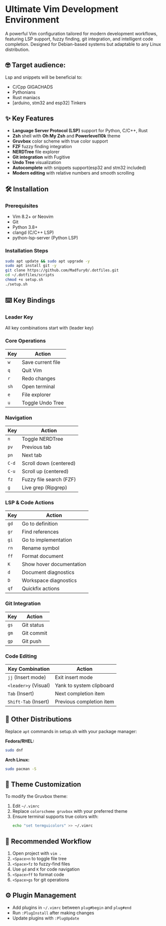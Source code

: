 # Ultimate Vim Development Environment

A powerful Vim configuration tailored for modern development workflows, featuring LSP support, fuzzy finding, git integration, and intelligent code completion. Designed for Debian-based systems but adaptable to any Linux distribution.

## 🤓 Target audience:
Lsp and snippets will be beneficial to:

- C/Cpp GIGACHADS
- Pythonians
- Rust maniacs
- [arduino, stm32 and esp32] Tinkers

## ✨ Key Features
- **Language Server Protocol (LSP)** support for Python, C/C++, Rust
- **Zsh** shell with **Oh My Zsh** and **Powerlevel10k** theme
- **Gruvbox** color scheme with true color support
- **FZF** fuzzy finding integration
- **NERDTree** file explorer
- **Git integration** with Fugitive
- **Undo Tree** visualization
- **Autocomplete** with snippets support(esp32 and stm32 included)
- **Modern editing** with relative numbers and smooth scrolling

## 🛠️ Installation

### Prerequisites
- Vim 8.2+ or Neovim
- Git
- Python 3.8+
- clangd (C/C++ LSP)
- python-lsp-server (Python LSP)

### Installation Steps
```bash
sudo apt update && sudo apt upgrade -y
sudo apt install git -y
git clone https://github.com/Madfury0/.dotfiles.git
cd ~/.dotfiles/scripts
chmod +x setup.sh
./setup.sh
```

## ⌨️ Key Bindings

### Leader Key
All key combinations start with **<Space>** (leader key)

### Core Operations
| Key | Action                     |
|-----|----------------------------|
| `w` | Save current file          |
| `q` | Quit Vim                   |
| `r` | Redo changes               |
| `sh`| Open terminal              |
| `e` | File explorer              |
| `u` | Toggle Undo Tree           |

### Navigation
| Key  | Action                      |
|------|-----------------------------|
| `n`  | Toggle NERDTree             |
| `pv` | Previous tab                |
| `pn` | Next tab                    |
| `C-d`| Scroll down (centered)      |
| `C-u`| Scroll up (centered)        |
| `fz` | Fuzzy file search (FZF)     |
| `g`  | Live grep (Ripgrep)         |

### LSP & Code Actions
| Key | Action                      |
|-----|-----------------------------|
| `gd`| Go to definition            |
| `gr`| Find references             |
| `gi`| Go to implementation        |
| `rn`| Rename symbol               |
| `ff`| Format document             |
| `K` | Show hover documentation    |
| `d` | Document diagnostics         |
| `D` | Workspace diagnostics       |
| `qf`| Quickfix actions            |

### Git Integration
| Key | Action                      |
|-----|-----------------------------|
| `gs`| Git status                  |
| `gm`| Git commit                  |
| `gp`| Git push                    |

### Code Editing
| Key Combination       | Action                   |
|-----------------------|--------------------------|
| `jj` (Insert mode)    | Exit insert mode         |
| `<leader>y` (Visual)  | Yank to system clipboard |
| `Tab` (Insert)        | Next completion item    |
| `Shift-Tab` (Insert)  | Previous completion item|

## 🐧 Other Distributions
Replace `apt` commands in setup.sh with your package manager:

**Fedora/RHEL:**
```bash
sudo dnf 
```

**Arch Linux:**
```bash
sudo pacman -S 
```

## 🎨 Theme Customization
To modify the Gruvbox theme:
1. Edit `~/.vimrc`
2. Replace `colorscheme gruvbox` with your preferred theme
3. Ensure terminal supports true colors with:
   ```bash
   echo "set termguicolors" >> ~/.vimrc
   ```

## 🚀 Recommended Workflow
1. Open project with `vim .`
2. `<Space>n` to toggle file tree
3. `<Space>fz` to fuzzy-find files
4. Use `gd` and `K` for code navigation
5. `<Space>ff` to format code
6. `<Space>gs` for git operations

## ⚙️ Plugin Management
- Add plugins in `~/.vimrc` between `plug#begin` and `plug#end`
- Run `:PlugInstall` after making changes
- Update plugins with `:PlugUpdate`
